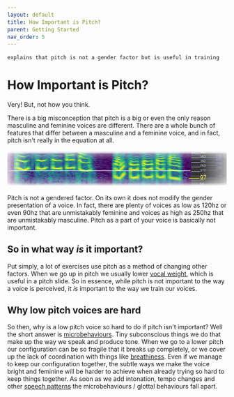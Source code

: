 ```yaml
---
layout: default
title: How Important is Pitch?
parent: Getting Started
nav_order: 5
---
```


```
explains that pitch is not a gender factor but is useful in training
```
# How Important is Pitch?
Very! But, not how you think.

There is a big misconception that pitch is a big or even the only reason masculine and feminine voices are different. There are a whole bunch of features that differ between a masculine and a feminine voice, and in fact, pitch isn't really in the equation at all.

![pitch comparison](/img/spectropitchcomparison.png)

Pitch is not a gendered factor. On its own it does not modify the gender presentation of a voice. In fact, there are plenty of voices as low as 120hz or even 90hz that are unmistakably feminine and voices as high as 250hz that are unmistakably masculine. Pitch as a part of your voice is basically not important.


## So in what way _is_ it important?
Put simply, a lot of exercises use pitch as a method of changing other factors. When we go up in pitch we usually lower [vocal weight](/wiki/pages/vocal-weight), which is useful in a pitch slide. So in essence, while pitch is not important to the way a voice is perceived, it _is_ important to the way we train our voices.

## Why low pitch voices are hard
So then, why is a low pitch voice so hard to do if pitch isn't important? Well the short answer is [microbehaviours](/wiki/pages/microbehaviours). Tiny subconscious things we do that make up the way we speak and produce tone. When we go to a lower pitch our configuration can be so fragile that it breaks up completely, or we cover up the lack of coordination with things like [breathiness](/wiki/pages/clarity/breathiness). Even if we manage to keep our configuration together, the subtle ways we make the voice bright and feminine will be harder to achieve when already trying so hard to keep things together. As soon as we add intonation, tempo changes and other [speech patterns](/wiki/pages/speech-patterns) the microbehaviours / glottal behaviours fall apart.
